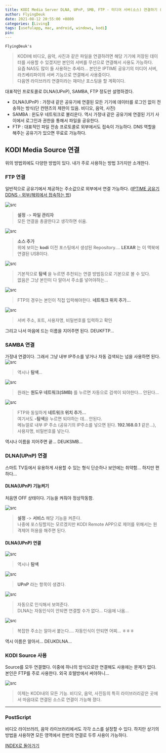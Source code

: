 ```yaml
---
title: KODI Media Server DLNA, UPnP, SMB, FTP - 미디어 서버(소스) 연결하기 (for Mac, Android, Windows)
author: FlyingDeuk
date: 2021-08-12 20:55:00 +0800
categories: [Living]
tags: [usefulapp, mac, android, windows, kodi]
pin:
---
```



`FlyingDeuk's`
> KODI에 비디오, 음악, 사진과 같은 파일을 연결하려면 해당 기기에 저장된 데이터를 사용할 수 있겠지만 본인의 서버를 무선으로 연결해서 사용도 가능하다. <br>
요즘 NAS도 많이 들 사용하는 추세라... 본인은 IPTIME 공유기의 미디어 서버, 라즈베리파이의 서버 기능으로 연결해서 사용중이다. <br>
다음엔 라이브러리 연결이라는 재미난 포스팅을 할 계획이다.

대표적인 프로토콜로 DLNA(UPnP), SAMBA, FTP 정도만 설명하겠다.
- DLNA(UPnP) : 가정내 같은 공유기에 연결된 모든 기기에 데이터를 로그인 없이 전송하는 방식(단 컨텐츠의 제한이 있음. 비디오, 음악, 사진)
- SAMBA : 윈도우 네트워크로 불리운다. 역시 가정내 같은 공유기에 연결된 기기 사이에서 로그인과 권한을 통해서 파일을 공유한다.
- FTP : 대표적인 파일 전송 프로토콜로 외부에서도 접속이 가능하다. DNS 역할을 해주는 공유기가 있으면 무료로 가능하다.

## KODI Media Source 연결
위의 방법외에도 다양한 방법이 있다. 내가 주로 사용하는 방법 3가지만 소개한다.

### FTP 연결
일반적으로 공유기에서 제공하는 주소값으로 외부에서 연결 가능하다. ([IPTIME 공유기 DDNS - 외부/해외에서 접속하는 법](/posts/IptimeSet/))

![src](/img/living/kodi/source1.jpg)
>**설정** -> **파일 관리자** <br>
모든 연결을 총괄한다고 생각하면 쉬움.

![src](/img/living/kodi/source2.jpg)
> **소스 추가** <br>
위에 보이는 **kodi** 이전 포스팅에서 생성된 Repository.... **LEXAR** 는 이 맥북에 연결된 USB이다.

![src](/img/living/kodi/source3.jpg)
> 기본적으로 **탐색** 을 누르면 추천되는 연결 방법등으로 기본으로 볼 수 있다. <br>
없음은 그냥 본인이 다 알아서 주소를 넣어야하는...

![src](/img/living/kodi/source4.jpg)
>FTP의 경우는 본인이 직접 입력해야한다. **네트워크 위치 추가...**

![src](/img/living/kodi/source5.jpg)
>서버 주소, 포트, 사용자명, 비밀번호를 입력하고 확인

그리고 나서 마음에 드는 이름을 지어주면 된다. DEUKFTP...

### SAMBA 연결
가정내 연결이다. 그래서 그냥 내부 IP주소를 넣거나 자동 검색되는 넘을 사용하면 된다.
![src](/img/living/kodi/source3.jpg)
>역시나 **탐색**...

![src](/img/living/kodi/source6.jpg)
>원래는 **원도우 네트워크(SMB)** 를 누르면 자동으로 검색이 되야한다... 안된다... <br>

![src](/img/living/kodi/source7.jpg)
>FTP와 동일하게 **네트워크 위치 추가...** <br>
여기서도 **-탐색**을 누르면 되야하는 데... 안된다. <br>
메뉴얼로 내부 IP 주소 (공유기의 IP주소를 넣으면 된다. **192.168.0.1** 같은...), 사용자명, 비밀번호를 넣는다.

역시나 이름을 지어주면 끝... DEUKSMB...

### DLNA(UPnP) 연결
스마트 TV등에서 유용하게 사용할 수 있는 형식 단순하나 보안에는 취약함... 하지만 편하다...

#### DLNA(UPnP) 기능켜기
처음엔 OFF 상태이다. 기능을 켜줘야 정상작동함.

![src](/img/living/kodi/source8.jpg)
>**설정** -> **서비스** 해당 기능을 켜준다. <br>
나중에 포스팅할지는 모르겠지만 KODI Remote APP으로 제어를 위해서는 원격제어 허용을 해주면 된다.

#### DLNA(UPnP) 연결
![src](/img/living/kodi/source3.jpg)
> 역시나 **탐색**

![src](/img/living/kodi/source9.jpg)
>**UPnP** 라는 항목이 생겼다.  

![src](/img/living/kodi/source10.jpg)
>자동으로 인식해서 보여준다. <br>
DLNA는 자동인식이 안되면 연결할 수가 없다... 다음에 나옴...

![src](/img/living/kodi/source11.jpg)
>복잡한 주소는 알아서 붙는다.... 자동인식이 안되면 어찌... ㅎㅎㅎ

역시 이름은 알아서... DEUKDLNA...

### KODI Source 사용
Source를 모두 연결했다. 이중에 하나의 방식으로만 연결해도 사용에는 문제가 없다. <br>
본인은 FTP를 주로 사용한다. 외국 호텔방에서 써야하니...

![src](/img/living/kodi/source12.jpg)
>이제는 KODI내의 모든 기능. 비디오, 음악, 사진등의 특히 라이브러리같은 곳에서 마음대로 연결된 소스로 연결이 가능해 졌다.

---------------

### PostScript
비디오 라이브러리, 음악 라이브러리에서도 각각 소스를 설정할 수 있다. 하지만 상기의 방법을 사용하면 모든 영역에서 한번의 연결로 두루 사용이 가능하다.


[INDEX로 돌아가기](/posts/KODI/)
